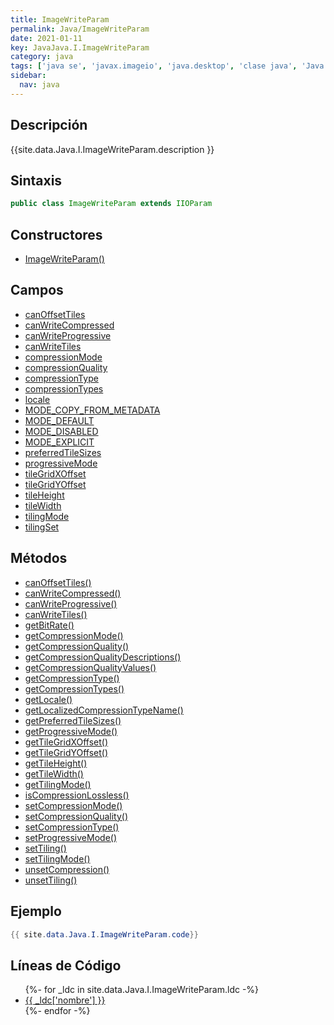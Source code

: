 ```yaml
---
title: ImageWriteParam
permalink: Java/ImageWriteParam
date: 2021-01-11
key: JavaJava.I.ImageWriteParam
category: java
tags: ['java se', 'javax.imageio', 'java.desktop', 'clase java', 'Java 1.0']
sidebar: 
  nav: java
---
```


## Descripción
{{site.data.Java.I.ImageWriteParam.description }}

## Sintaxis
~~~java
public class ImageWriteParam extends IIOParam
~~~

## Constructores
* [ImageWriteParam()](/Java/ImageWriteParam/ImageWriteParam/)

## Campos
* [canOffsetTiles](/Java/ImageWriteParam/canOffsetTiles)
* [canWriteCompressed](/Java/ImageWriteParam/canWriteCompressed)
* [canWriteProgressive](/Java/ImageWriteParam/canWriteProgressive)
* [canWriteTiles](/Java/ImageWriteParam/canWriteTiles)
* [compressionMode](/Java/ImageWriteParam/compressionMode)
* [compressionQuality](/Java/ImageWriteParam/compressionQuality)
* [compressionType](/Java/ImageWriteParam/compressionType)
* [compressionTypes](/Java/ImageWriteParam/compressionTypes)
* [locale](/Java/ImageWriteParam/locale)
* [MODE_COPY_FROM_METADATA](/Java/ImageWriteParam/MODE_COPY_FROM_METADATA)
* [MODE_DEFAULT](/Java/ImageWriteParam/MODE_DEFAULT)
* [MODE_DISABLED](/Java/ImageWriteParam/MODE_DISABLED)
* [MODE_EXPLICIT](/Java/ImageWriteParam/MODE_EXPLICIT)
* [preferredTileSizes](/Java/ImageWriteParam/preferredTileSizes)
* [progressiveMode](/Java/ImageWriteParam/progressiveMode)
* [tileGridXOffset](/Java/ImageWriteParam/tileGridXOffset)
* [tileGridYOffset](/Java/ImageWriteParam/tileGridYOffset)
* [tileHeight](/Java/ImageWriteParam/tileHeight)
* [tileWidth](/Java/ImageWriteParam/tileWidth)
* [tilingMode](/Java/ImageWriteParam/tilingMode)
* [tilingSet](/Java/ImageWriteParam/tilingSet)

## Métodos
* [canOffsetTiles()](/Java/ImageWriteParam/canOffsetTiles)
* [canWriteCompressed()](/Java/ImageWriteParam/canWriteCompressed)
* [canWriteProgressive()](/Java/ImageWriteParam/canWriteProgressive)
* [canWriteTiles()](/Java/ImageWriteParam/canWriteTiles)
* [getBitRate()](/Java/ImageWriteParam/getBitRate)
* [getCompressionMode()](/Java/ImageWriteParam/getCompressionMode)
* [getCompressionQuality()](/Java/ImageWriteParam/getCompressionQuality)
* [getCompressionQualityDescriptions()](/Java/ImageWriteParam/getCompressionQualityDescriptions)
* [getCompressionQualityValues()](/Java/ImageWriteParam/getCompressionQualityValues)
* [getCompressionType()](/Java/ImageWriteParam/getCompressionType)
* [getCompressionTypes()](/Java/ImageWriteParam/getCompressionTypes)
* [getLocale()](/Java/ImageWriteParam/getLocale)
* [getLocalizedCompressionTypeName()](/Java/ImageWriteParam/getLocalizedCompressionTypeName)
* [getPreferredTileSizes()](/Java/ImageWriteParam/getPreferredTileSizes)
* [getProgressiveMode()](/Java/ImageWriteParam/getProgressiveMode)
* [getTileGridXOffset()](/Java/ImageWriteParam/getTileGridXOffset)
* [getTileGridYOffset()](/Java/ImageWriteParam/getTileGridYOffset)
* [getTileHeight()](/Java/ImageWriteParam/getTileHeight)
* [getTileWidth()](/Java/ImageWriteParam/getTileWidth)
* [getTilingMode()](/Java/ImageWriteParam/getTilingMode)
* [isCompressionLossless()](/Java/ImageWriteParam/isCompressionLossless)
* [setCompressionMode()](/Java/ImageWriteParam/setCompressionMode)
* [setCompressionQuality()](/Java/ImageWriteParam/setCompressionQuality)
* [setCompressionType()](/Java/ImageWriteParam/setCompressionType)
* [setProgressiveMode()](/Java/ImageWriteParam/setProgressiveMode)
* [setTiling()](/Java/ImageWriteParam/setTiling)
* [setTilingMode()](/Java/ImageWriteParam/setTilingMode)
* [unsetCompression()](/Java/ImageWriteParam/unsetCompression)
* [unsetTiling()](/Java/ImageWriteParam/unsetTiling)

## Ejemplo
~~~java
{{ site.data.Java.I.ImageWriteParam.code}}
~~~

## Líneas de Código
<ul>
{%- for _ldc in site.data.Java.I.ImageWriteParam.ldc -%}
   <li>
       <a href="{{_ldc['url'] }}">{{ _ldc['nombre'] }}</a>
   </li>
{%- endfor -%}
</ul>
